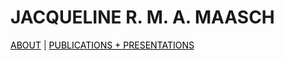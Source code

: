 # JACQUELINE  R. M. A.  MAASCH

<div class="topnav">
  <a href="about.html" style="color: rgb(0,0,0)"><font color="000000">ABOUT</font></a>      |     
  <a href="pubs.html" style="color: rgb(0,0,0)"><font color="000000">PUBLICATIONS + PRESENTATIONS</font></a> 
</div>
